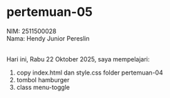 # pertemuan-05

NIM: 2511500028<br>
Nama: Hendy Junior Pereslin<br><br>

Hari ini, Rabu 22 Oktober 2025, saya mempelajari:
<ol>
    <li>copy index.html dan style.css folder pertemuan-04</li>
    <li>tombol hamburger</li>
    <li>class menu-toggle</li>
</ol>
